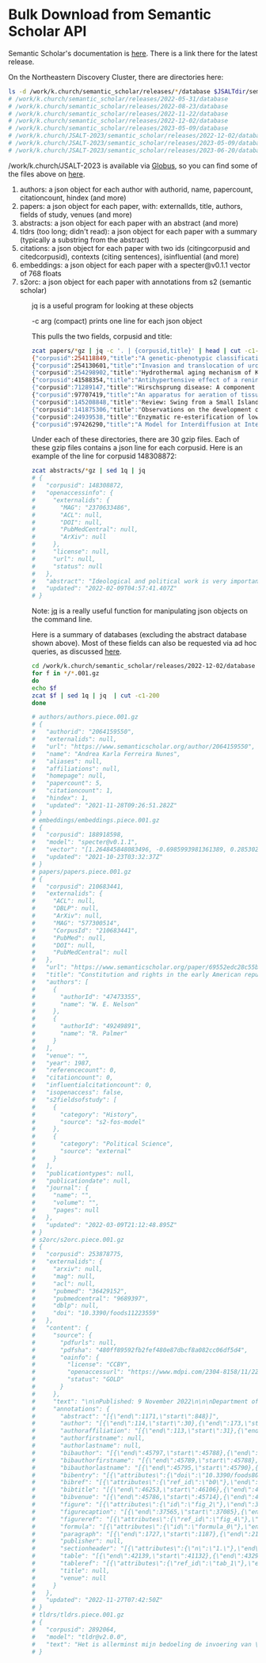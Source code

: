 # Bulk Download from Semantic Scholar API

Semantic Scholar's documentation is <a href="semantic_scholar/releases/2022-12-02/database/">here</a>.
There is a link there for the latest release. 

On the Northeastern Discovery Cluster, there are directories here:

```sh
ls -d /work/k.church/semantic_scholar/releases/*/database $JSALTdir/semantic_scholar/releases/*/database 
# /work/k.church/semantic_scholar/releases/2022-05-31/database
# /work/k.church/semantic_scholar/releases/2022-08-23/database
# /work/k.church/semantic_scholar/releases/2022-11-22/database
# /work/k.church/semantic_scholar/releases/2022-12-02/database
# /work/k.church/semantic_scholar/releases/2023-05-09/database
# /work/k.church/JSALT-2023/semantic_scholar/releases/2022-12-02/database
# /work/k.church/JSALT-2023/semantic_scholar/releases/2023-05-09/database
# /work/k.church/JSALT-2023/semantic_scholar/releases/2023-06-20/database
```

/work/k.church/JSALT-2023 is available via <a href="https://app.globus.org/file-manager?origin_id=1ef9019c-eac0-11ed-9ba9-c9bb788c490e&origin_path=%2F~%2F">Globus</a>, so you can find some of the files above
on <a href="https://app.globus.org/file-manager?origin_id=1ef9019c-eac0-11ed-9ba9-c9bb788c490e&origin_path=%2F~%2Fsemantic_scholar%2Freleases%2F2023-06-20%2Fdatabase%2F">here</a>.

<ol>
<li>authors: a json object for each author with authorid, name, papercount, citationcount, hindex (and more)</li>
<li>papers: a json object for each paper, with: externalIds, title, authors, fields of study, venues (and more)</li>
<li>abstracts: a json object for each paper with an abstract (and more)</li>
<li>tldrs (too long; didn't read): a json object for each paper with a summary (typically a substring from the abstract)</li>
<li>citations: a json object for each paper with two ids (citingcorpusid and citedcorpusid), contexts (citing sentences), isinfluential (and more)</li>
<li>embeddings: a json object for each paper with a specter@v0.1.1 vector of 768 floats</li>
<li>s2orc: a json object for each paper with annotations from s2 (semantic scholar)</li>
<ol>

jq is a useful program for looking at these objects
<p>
-c arg (compact) prints one line for each json object
<p>
This pulls the two fields, corpusid and title:

```sh
zcat papers/*gz | jq -c '. | {corpusid,title}' | head | cut -c1-100
{"corpusid":254118849,"title":"A genetic-phenotypic classification for syndromic micrognathia"}
{"corpusid":254130601,"title":"Invasion and translocation of uropathogenic Escherichia coli isolated
{"corpusid":254298902,"title":"Hydrothermal aging mechanism of K/CeO2 catalyst in soot catalytic com
{"corpusid":41588354,"title":"Antihypertensive effect of a renin inhibitor in marmosets with a segme
{"corpusid":71289147,"title":"Hirschsprung disease: A component of the familial cancer syndrome mult
{"corpusid":97707419,"title":"An apparatus for aeration of tissue cells in suspended culture with co
{"corpusid":145208848,"title":"Review: Swing from a Small Island: the story of Leslie Thompson"}
{"corpusid":141875306,"title":"Observations on the development of ethical culture"}
{"corpusid":24939538,"title":"Enzymatic re-esterification of lower glycerides from soybean oil with
{"corpusid":97426290,"title":"A Model for Interdiffusion at Interfaces of Polymers with Dissimilar P
```

Under each of these directories, there are 30 gzip files.  Each of these gzip
files contains a json line for each corpusid.  Here is an example of
the line for corpusid 148308872:

```sh
zcat abstracts/*gz | sed 1q | jq 
# {
#   "corpusid": 148308872,
#   "openaccessinfo": {
#     "externalids": {
#       "MAG": "2370633486",
#       "ACL": null,
#       "DOI": null,
#       "PubMedCentral": null,
#       "ArXiv": null
#     },
#     "license": null,
#     "url": null,
#     "status": null
#   },
#   "abstract": "Ideological and political work is very important in economical work and any other work.The direction of ideological and political w ork is a presupposition of its effect and initiative.So,we should analyze and st u dy the ideological and political work seriously.To study the direction,we must m ake the system of the direction clear first.According to ideological and politic al education process,the direction system is constituted of the ideological and political education aim and the direction of work,object,time,spac e,method,way and content.",
#   "updated": "2022-02-09T04:57:41.407Z"
# }
```

Note: <a href="https://stedolan.github.io/jq/">jq</a> is a really useful function for manipulating json objects on the command line.


Here is a summary of databases (excluding the abstract database shown above).  Most of these fields
can also be requested via ad hoc queries, as discussed <a href="semantic_scholar_API.md">here</a>.

```sh
cd /work/k.church/semantic_scholar/releases/2022-12-02/database
for f in */*.001.gz 
do
echo $f
zcat $f | sed 1q | jq  | cut -c1-200
done

# authors/authors.piece.001.gz
# {
#   "authorid": "2064159550",
#   "externalids": null,
#   "url": "https://www.semanticscholar.org/author/2064159550",
#   "name": "Andrea Karla Ferreira Nunes",
#   "aliases": null,
#   "affiliations": null,
#   "homepage": null,
#   "papercount": 5,
#   "citationcount": 1,
#   "hindex": 1,
#   "updated": "2021-11-28T09:26:51.282Z"
# }
# embeddings/embeddings.piece.001.gz
# {
#   "corpusid": 188918598,
#   "model": "specter@v0.1.1",
#   "vector": "[1.264845848083496, -0.6985993981361389, 0.2853028178215027, 2.4109959602355957, -0.8213783502578735, -2.2281577587127686, 1.6246418952941895, -3.864623546600342, 1.7828009128570557, 0.77
#   "updated": "2021-10-23T03:32:37Z"
# }
# papers/papers.piece.001.gz
# {
#   "corpusid": 210683441,
#   "externalids": {
#     "ACL": null,
#     "DBLP": null,
#     "ArXiv": null,
#     "MAG": "577300514",
#     "CorpusId": "210683441",
#     "PubMed": null,
#     "DOI": null,
#     "PubMedCentral": null
#   },
#   "url": "https://www.semanticscholar.org/paper/69552edc28c55ba3cacf1a21388971886bd7c802",
#   "title": "Constitution and rights in the early American republic",
#   "authors": [
#     {
#       "authorId": "47473355",
#       "name": "W. E. Nelson"
#     },
#     {
#       "authorId": "49249891",
#       "name": "R. Palmer"
#     }
#   ],
#   "venue": "",
#   "year": 1987,
#   "referencecount": 0,
#   "citationcount": 0,
#   "influentialcitationcount": 0,
#   "isopenaccess": false,
#   "s2fieldsofstudy": [
#     {
#       "category": "History",
#       "source": "s2-fos-model"
#     },
#     {
#       "category": "Political Science",
#       "source": "external"
#     }
#   ],
#   "publicationtypes": null,
#   "publicationdate": null,
#   "journal": {
#     "name": "",
#     "volume": "",
#     "pages": null
#   },
#   "updated": "2022-03-09T21:12:48.895Z"
# }
# s2orc/s2orc.piece.001.gz
# {
#   "corpusid": 253878775,
#   "externalids": {
#     "arxiv": null,
#     "mag": null,
#     "acl": null,
#     "pubmed": "36429152",
#     "pubmedcentral": "9689397",
#     "dblp": null,
#     "doi": "10.3390/foods11223559"
#   },
#   "content": {
#     "source": {
#       "pdfurls": null,
#       "pdfsha": "480ff89592fb2fef480e87dbcf8a082cc06df5d4",
#       "oainfo": {
#         "license": "CCBY",
#         "openaccessurl": "https://www.mdpi.com/2304-8158/11/22/3559/pdf?version=1667983056",
#         "status": "GOLD"
#       }
#     },
#     "text": "\n\nPublished: 9 November 2022\n\n\nDepartment of Pharmacy\nG. d'Annunzio University of Chieti-Pescara\n66013ChietiItaly\n\n\nDepartment of Pharmacy\nUniversity of Pisa\n56126PisaItaly\n\
#     "annotations": {
#       "abstract": "[{\"end\":1171,\"start\":848}]",
#       "author": "[{\"end\":114,\"start\":30},{\"end\":173,\"start\":115},{\"end\":262,\"start\":174},{\"end\":388,\"start\":263},{\"end\":492,\"start\":389},{\"end\":662,\"start\":493},{\"end\":715,\"
#       "authoraffiliation": "[{\"end\":113,\"start\":31},{\"end\":172,\"start\":116},{\"end\":261,\"start\":175},{\"end\":387,\"start\":264},{\"end\":491,\"start\":390},{\"end\":661,\"start\":494},{\"e
#       "authorfirstname": null,
#       "authorlastname": null,
#       "bibauthor": "[{\"end\":45797,\"start\":45788},{\"end\":45806,\"start\":45797},{\"end\":45814,\"start\":45806},{\"end\":45823,\"start\":45814},{\"end\":45833,\"start\":45823},{\"end\":45842,\"st
#       "bibauthorfirstname": "[{\"end\":45789,\"start\":45788},{\"end\":45798,\"start\":45797},{\"end\":45800,\"start\":45799},{\"end\":45807,\"start\":45806},{\"end\":45809,\"start\":45808},{\"end\":4
#       "bibauthorlastname": "[{\"end\":45795,\"start\":45790},{\"end\":45804,\"start\":45801},{\"end\":45812,\"start\":45810},{\"end\":45821,\"start\":45818},{\"end\":45831,\"start\":45827},{\"end\":45
#       "bibentry": "[{\"attributes\":{\"doi\":\"10.3390/foods8070246\",\"id\":\"b0\"},\"end\":46104,\"start\":45714},{\"attributes\":{\"doi\":\"10.3390/antiox8090405\",\"id\":\"b1\",\"matched_paper_id\
#       "bibref": "[{\"attributes\":{\"ref_id\":\"b0\"},\"end\":1347,\"start\":1344},{\"attributes\":{\"ref_id\":\"b1\"},\"end\":1440,\"start\":1437},{\"attributes\":{\"ref_id\":\"b2\"},\"end\":1454,\"s
#       "bibtitle": "[{\"end\":46253,\"start\":46106},{\"end\":46718,\"start\":46590},{\"end\":47206,\"start\":47112},{\"end\":47578,\"start\":47474},{\"end\":47974,\"start\":47898},{\"end\":48668,\"sta
#       "bibvenue": "[{\"end\":45786,\"start\":45714},{\"end\":46330,\"start\":46318},{\"end\":46832,\"start\":46823},{\"end\":47278,\"start\":47267},{\"end\":47669,\"start\":47648},{\"end\":48033,\"sta
#       "figure": "[{\"attributes\":{\"id\":\"fig_2\"},\"end\":37565,\"start\":37083},{\"attributes\":{\"id\":\"fig_4\"},\"end\":37851,\"start\":37566},{\"attributes\":{\"id\":\"fig_5\"},\"end\":38026,\
#       "figurecaption": "[{\"end\":37565,\"start\":37085},{\"end\":37851,\"start\":37579},{\"end\":38026,\"start\":37865},{\"end\":38110,\"start\":38040},{\"end\":38194,\"start\":38124},{\"end\":38278,
#       "figureref": "[{\"attributes\":{\"ref_id\":\"fig_4\"},\"end\":12710,\"start\":12702},{\"attributes\":{\"ref_id\":\"fig_7\"},\"end\":16009,\"start\":15999},{\"attributes\":{\"ref_id\":\"fig_10\"}
#       "formula": "[{\"attributes\":{\"id\":\"formula_0\"},\"end\":15375,\"start\":15364}]",
#       "paragraph": "[{\"end\":1727,\"start\":1187},{\"end\":2199,\"start\":1786},{\"end\":3833,\"start\":2299},{\"end\":4331,\"start\":3937},{\"end\":5347,\"start\":4333},{\"end\":5897,\"start\":5349}
#       "publisher": null,
#       "sectionheader": "[{\"attributes\":{\"n\":\"1.\"},\"end\":1185,\"start\":1173},{\"attributes\":{\"n\":\"2.\"},\"end\":1751,\"start\":1730},{\"attributes\":{\"n\":\"2.1.\"},\"end\":1784,\"start\"
#       "table": "[{\"end\":42139,\"start\":41132},{\"end\":43293,\"start\":42220},{\"end\":43596,\"start\":43370},{\"end\":44508,\"start\":43673},{\"end\":45301,\"start\":44608},{\"end\":45712,\"start\
#       "tableref": "[{\"attributes\":{\"ref_id\":\"tab_1\"},\"end\":11980,\"start\":11972},{\"attributes\":{\"ref_id\":\"tab_0\"},\"end\":12122,\"start\":12115},{\"attributes\":{\"ref_id\":\"tab_0\"},\
#       "title": null,
#       "venue": null
#     }
#   },
#   "updated": "2022-11-27T07:42:50Z"
# }
# tldrs/tldrs.piece.001.gz
# {
#   "corpusid": 2892064,
#   "model": "tldr@v2.0.0",
#   "text": "Het is allerminst mijn bedoeling de invoering van \"de combines in ons land op grond van het bovenstaande overal en onder alle omstandigheden af te raden\", wel eenigszins anders zijn dan i
# }
```